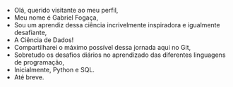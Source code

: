 - Olá, querido visitante ao meu perfil,
- Meu nome é Gabriel Fogaça,
- Sou um aprendiz dessa ciência incrivelmente inspiradora e igualmente desafiante,
- A Ciência de Dados!
- Compartilharei o máximo possível dessa jornada aqui no Git,
- Sobretudo os desafios diários no aprendizado das diferentes linguagens de programação,
- Inicialmente, Python e SQL.
- Até breve.

<!---
fogacagabriel/fogacagabriel is a ✨ special ✨ repository because its `README.md` (this file) appears on your GitHub profile.
You can click the Preview link to take a look at your changes.
--->
